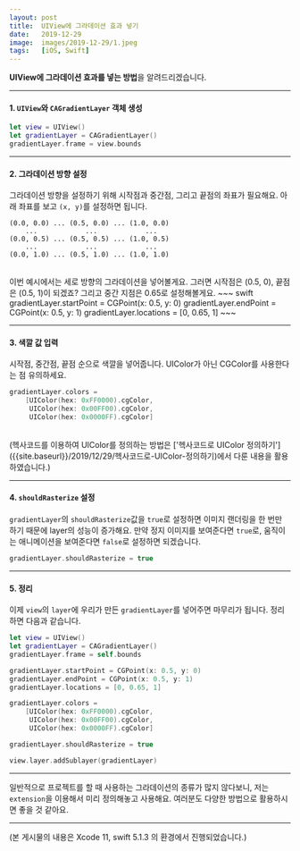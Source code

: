 ```yaml
---
layout: post
title:  UIView에 그라데이션 효과 넣기
date:   2019-12-29
image:  images/2019-12-29/1.jpeg
tags:   [iOS, Swift]
---
```


**UIView에 그라데이션 효과를 넣는 방법**을 알려드리겠습니다. 

---

#### 1. `UIView`와 `CAGradientLayer` 객체 생성  
~~~ swift
let view = UIView()
let gradientLayer = CAGradientLayer()
gradientLayer.frame = view.bounds
~~~

---

#### 2. 그라데이션 방향 설정  
그라데이션 방향을 설정하기 위해 시작점과 중간점, 그리고 끝점의 좌표가 필요해요. 아래 좌표를 보고 `(x, y)`를 설정하면 됩니다.
~~~
(0.0, 0.0) ... (0.5, 0.0) ... (1.0, 0.0)
    ...            ...            ...
(0.0, 0.5) ... (0.5, 0.5) ... (1.0, 0.5)
    ...            ...            ...
(0.0, 1.0) ... (0.5, 1.0) ... (1.0, 1.0)
~~~
<br>
이번 예시에서는 세로 방향의 그라데이션을 넣어볼게요. 그러면 시작점은 (0.5, 0), 끝점은 (0.5, 1)이 되겠죠? 그리고 중간 지점은 0.65로 설정해볼게요.
~~~ swift
gradientLayer.startPoint = CGPoint(x: 0.5, y: 0)
gradientLayer.endPoint   = CGPoint(x: 0.5, y: 1)
gradientLayer.locations  = [0, 0.65, 1]
~~~

---

#### 3. 색깔 값 입력  
시작점, 중간점, 끝점 순으로 색깔을 넣어줍니다. UIColor가 아닌 CGColor를 사용한다는 점 유의하세요.
~~~ swift
gradientLayer.colors =
    [UIColor(hex: 0xFF0000).cgColor,
     UIColor(hex: 0x00FF00).cgColor,
     UIColor(hex: 0x0000FF).cgColor]
~~~
<br>
(헥사코드를 이용하여 UIColor를 정의하는 방법은 ['헥사코드로 UIColor 정의하기']({{site.baseurl}}/2019/12/29/헥사코드로-UIColor-정의하기)에서 다룬 내용을 활용하였습니다.)

---

#### 4. `shouldRasterize` 설정
`gradientLayer`의 `shouldRasterize`값을 `true`로 설정하면 이미지 랜더링을 한 번만 하기 때문에 layer의 성능이 증가해요. 만약 정지 이미지를 보여준다면 `true`로, 움직이는 애니메이션을 보여준다면 `false`로 설정하면 되겠습니다.
~~~ swift
gradientLayer.shouldRasterize = true
~~~

---

#### 5. 정리
이제 `view`의 `layer`에 우리가 만든 `gradientLayer`를 넣어주면 마무리가 됩니다. 정리하면 다음과 같습니다.
~~~ swift
let view = UIView()
let gradientLayer = CAGradientLayer()
gradientLayer.frame = self.bounds

gradientLayer.startPoint = CGPoint(x: 0.5, y: 0)
gradientLayer.endPoint = CGPoint(x: 0.5, y: 1)
gradientLayer.locations = [0, 0.65, 1]

gradientLayer.colors =
    [UIColor(hex: 0xFF0000).cgColor,
     UIColor(hex: 0x00FF00).cgColor,
     UIColor(hex: 0x0000FF).cgColor]

gradientLayer.shouldRasterize = true

view.layer.addSublayer(gradientLayer)
~~~ 

---

일반적으로 프로젝트를 할 때 사용하는 그라데이션의 종류가 많지 않다보니, 저는 `extension`을 이용해서 미리 정의해놓고 사용해요. 여러분도 다양한 방법으로 활용하시면 좋을 것 같아요.

---

(본 게시물의 내용은 Xcode 11, swift 5.1.3 의 환경에서 진행되었습니다.)